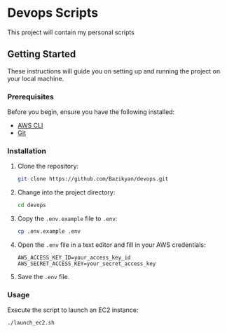 # Devops Scripts

This project will contain my personal scripts

## Getting Started

These instructions will guide you on setting up and running the project on your local machine.

### Prerequisites

Before you begin, ensure you have the following installed:

- [AWS CLI](https://aws.amazon.com/cli/)
- [Git](https://git-scm.com/)

### Installation

1. Clone the repository:

    ```bash
    git clone https://github.com/Bazikyan/devops.git
    ```

2. Change into the project directory:

    ```bash
    cd devops
    ```

3. Copy the `.env.example` file to `.env`:

    ```bash
    cp .env.example .env
    ```

4. Open the `.env` file in a text editor and fill in your AWS credentials:

    ```env
    AWS_ACCESS_KEY_ID=your_access_key_id
    AWS_SECRET_ACCESS_KEY=your_secret_access_key
    ```

5. Save the `.env` file.

### Usage

Execute the script to launch an EC2 instance:

```bash
./launch_ec2.sh
